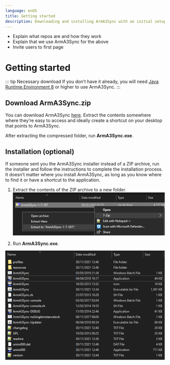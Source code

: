 ```yaml
---
language: enUS
title: Getting started
description: Downloading and installing ArmA3Sync with an initial setup procedure.
---
```


- Explain what repos are and how they work
- Explain that we use ArmA3Sync for the above
- Invite users to first page

# Getting started

::: tip Necessary download
If you don’t have it already, you will need [Java Runtime Environment 8](https://www.java.com/en/download/) or higher to use
ArmA3Sync.
:::

## Download ArmA3Sync.zip

You can download ArmA3Sync [here](https://www.dropbox.com/sh/0vkt7x25xahw4cd/AACHSjIijmWsI6C_Si5hVXyoa?dl=0).
Extract the contents somewhere where they’re easy to access and ideally create a shortcut on your desktop that points to ArmA3Sync.

After extracting
the compressed folder, run **ArmA3Sync.exe**.

## Installation (optional)

If someone sent you the ArmA3Sync installer instead of a ZIP archive, run the
installer and follow the instructions to complete the installation process. It doesn’t
matter where you install ArmA3Sync, as long as you know where to find it or have
a shortcut to the application.

1. Extract the contents of the ZIP archive to a new folder.
![](./resources/1.png)

2. Run **ArmA3Sync.exe**.

![](./resources/2.png)